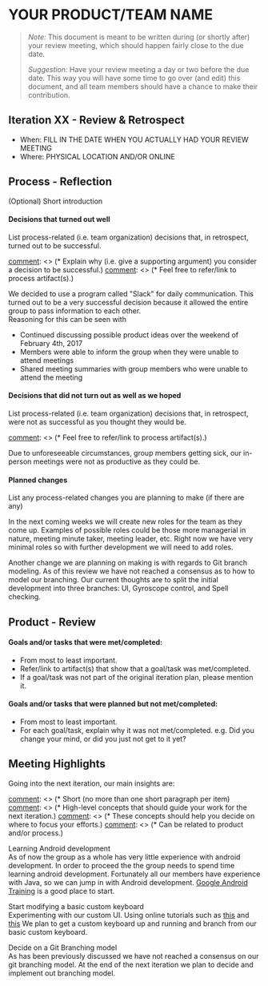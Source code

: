 # YOUR PRODUCT/TEAM NAME

 > _Note:_ This document is meant to be written during (or shortly after) your review meeting, which should happen fairly close to the due date.
 >
 > _Suggestion:_ Have your review meeting a day or two before the due date. This way you will have some time to go over (and edit) this document, and all team members should have a chance to make their contribution.


## Iteration XX - Review & Retrospect

 * When: FILL IN THE DATE WHEN YOU ACTUALLY HAD YOUR REVIEW MEETING
 * Where: PHYSICAL LOCATION AND/OR ONLINE

## Process - Reflection

(Optional) Short introduction

#### Decisions that turned out well

List process-related (i.e. team organization) decisions that, in retrospect, turned out to be successful.


 [comment]: <> (* 2 - 4 decisions.)
 [comment]: <> ( * Ordered from most to least important.)
 [comment]: <> (* Explain why (i.e. give a supporting argument) you consider a decision to be successful.)
 [comment]: <> (* Feel free to refer/link to process artifact(s).)
 
We decided to use a program called "Slack" for daily communication. This turned out to be a very successful decision because it allowed the entire group to pass information to each other. <br>
Reasoning for this can be seen with <br>
- Continued discussing possible product ideas over the weekend of February 4th, 2017
- Members were able to inform the group when they were unable to attend meetings
- Shared meeting summaries with group members who were unable to attend the meeting

#### Decisions that did not turn out as well as we hoped

List process-related (i.e. team organization) decisions that, in retrospect, were not as successful as you thought they would be.

 [comment]: <> (* 2 - 4 decisions.)
 [comment]: <> (* Ordered from most to least important.)
 [comment]: <> (* Feel free to refer/link to process artifact(s).)
   
Due to unforeseeable circumstances, group members getting sick, our in-person meetings were not as productive as they could be. 

#### Planned changes

List any process-related changes you are planning to make (if there are any)

 [comment]: <> (* Ordered from most to least important.)
 [comment]: <> (* Explain why you are making a change.)
 
In the next coming weeks we will create new roles for the team as they come up. Examples of possible roles could be those more managerial in nature, meeting minute taker, meeting leader, etc. Right now we have very minimal roles so with further development we will need to add roles.     

Another change we are planning on making is with regards to Git branch modeling. As of this review we have not reached a consensus as to how to model our branching. Our current thoughts are to split the initial development into three branches: UI, Gyroscope control, and Spell checking.

## Product - Review

#### Goals and/or tasks that were met/completed:

 * From most to least important.
 * Refer/link to artifact(s) that show that a goal/task was met/completed.
 * If a goal/task was not part of the original iteration plan, please mention it.

#### Goals and/or tasks that were planned but not met/completed:

 * From most to least important.
 * For each goal/task, explain why it was not met/completed.
   e.g. Did you change your mind, or did you just not get to it yet?

## Meeting Highlights

Going into the next iteration, our main insights are:

[comment]: <> (* 2 - 4 items)
[comment]: <> (* Short (no more than one short paragraph per item)
[comment]: <> (* High-level concepts that should guide your work for the next iteration.)
[comment]: <> (* These concepts should help you decide on where to focus your efforts.)
[comment]: <> (* Can be related to product and/or process.)

 Learning Android development<br>
  As of now the group as a whole has very little experience with android development. In order to proceed the the group needs to spend time learning android development.
   Fortunately all our members have experience with Java, so we can jump in with Android development. [Google Android Training](https://developer.android.com/training/index.html "Google Android Training") is a good place to start.<br>

 Start modifying a basic custom keyboard <br>
 	Experimenting with our custom UI. Using online tutorials such as [this](https://code.tutsplus.com/tutorials/create-a-custom-keyboard-on-android--cms-22615 "this") and [this](https://www.youtube.com/watch?v=7nsa7BuoWhU "this")
 	We plan to get a custom keyboard up and running and branch from our basic custom keyboard.

 Decide on a Git Branching model <br>
 	As has been previously discussed we have not reached a consensus on our git branching model. At the end of the next iteration we plan to decide and implement out branching model.
